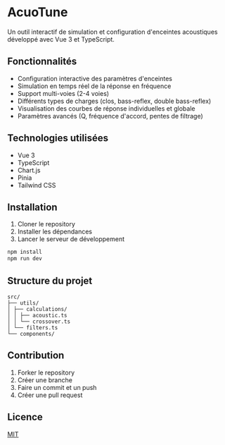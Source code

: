 # AcuoTune

Un outil interactif de simulation et configuration d'enceintes acoustiques développé avec Vue 3 et TypeScript.

## Fonctionnalités

- Configuration interactive des paramètres d'enceintes
- Simulation en temps réel de la réponse en fréquence
- Support multi-voies (2-4 voies)
- Différents types de charges (clos, bass-reflex, double bass-reflex)
- Visualisation des courbes de réponse individuelles et globale
- Paramètres avancés (Q, fréquence d'accord, pentes de filtrage)

## Technologies utilisées

- Vue 3
- TypeScript
- Chart.js
- Pinia
- Tailwind CSS

## Installation

1. Cloner le repository
2. Installer les dépendances
3. Lancer le serveur de développement

```bash
npm install
npm run dev
```

## Structure du projet

    src/
    ├── utils/
    │ ├── calculations/
    │ │ ├── acoustic.ts
    │ │ └── crossover.ts
    │ └── filters.ts
    └── components/

## Contribution

1. Forker le repository
2. Créer une branche
3. Faire un commit et un push
4. Créer une pull request

## Licence

[MIT](https://opensource.org/licenses/MIT)
